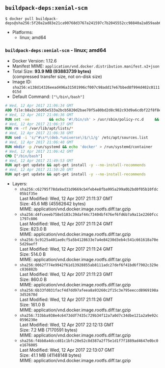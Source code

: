 ## `buildpack-deps:xenial-scm`

```console
$ docker pull buildpack-deps@sha256:5f20a2ad83e21ca90768d3767a241597c7b2045552cc98840a2a859aab6eb4f7
```

-	Platforms:
	-	linux; amd64

### `buildpack-deps:xenial-scm` - linux; amd64

-	Docker Version: 1.12.6
-	Manifest MIME: `application/vnd.docker.distribution.manifest.v2+json`
-	Total Size: **93.9 MB (93883739 bytes)**  
	(compressed transfer size, not on-disk size)
-	Image ID: `sha256:e138d14326eead496a31501996cf007c98add17e67bbed8f994d402c0111015d`
-	Default Command: `["\/bin\/bash"]`

```dockerfile
# Wed, 12 Apr 2017 21:06:34 GMT
ADD file:b8a2c16d65e533a2bcb5820d2bae70f5a80bd2d8c982c93d9a6cdbf22f8f8ee8 in / 
# Wed, 12 Apr 2017 21:06:36 GMT
RUN set -xe 		&& echo '#!/bin/sh' > /usr/sbin/policy-rc.d 	&& echo 'exit 101' >> /usr/sbin/policy-rc.d 	&& chmod +x /usr/sbin/policy-rc.d 		&& dpkg-divert --local --rename --add /sbin/initctl 	&& cp -a /usr/sbin/policy-rc.d /sbin/initctl 	&& sed -i 's/^exit.*/exit 0/' /sbin/initctl 		&& echo 'force-unsafe-io' > /etc/dpkg/dpkg.cfg.d/docker-apt-speedup 		&& echo 'DPkg::Post-Invoke { "rm -f /var/cache/apt/archives/*.deb /var/cache/apt/archives/partial/*.deb /var/cache/apt/*.bin || true"; };' > /etc/apt/apt.conf.d/docker-clean 	&& echo 'APT::Update::Post-Invoke { "rm -f /var/cache/apt/archives/*.deb /var/cache/apt/archives/partial/*.deb /var/cache/apt/*.bin || true"; };' >> /etc/apt/apt.conf.d/docker-clean 	&& echo 'Dir::Cache::pkgcache ""; Dir::Cache::srcpkgcache "";' >> /etc/apt/apt.conf.d/docker-clean 		&& echo 'Acquire::Languages "none";' > /etc/apt/apt.conf.d/docker-no-languages 		&& echo 'Acquire::GzipIndexes "true"; Acquire::CompressionTypes::Order:: "gz";' > /etc/apt/apt.conf.d/docker-gzip-indexes 		&& echo 'Apt::AutoRemove::SuggestsImportant "false";' > /etc/apt/apt.conf.d/docker-autoremove-suggests
# Wed, 12 Apr 2017 21:06:37 GMT
RUN rm -rf /var/lib/apt/lists/*
# Wed, 12 Apr 2017 21:06:38 GMT
RUN sed -i 's/^#\s*\(deb.*universe\)$/\1/g' /etc/apt/sources.list
# Wed, 12 Apr 2017 21:06:40 GMT
RUN mkdir -p /run/systemd && echo 'docker' > /run/systemd/container
# Wed, 12 Apr 2017 21:06:42 GMT
CMD ["/bin/bash"]
# Wed, 12 Apr 2017 21:49:53 GMT
RUN apt-get update && apt-get install -y --no-install-recommends 		ca-certificates 		curl 		wget 	&& rm -rf /var/lib/apt/lists/*
# Wed, 12 Apr 2017 21:50:20 GMT
RUN apt-get update && apt-get install -y --no-install-recommends 		bzr 		git 		mercurial 		openssh-client 		subversion 				procps 	&& rm -rf /var/lib/apt/lists/*
```

-	Layers:
	-	`sha256:c62795f78da9ad31d9669cb4feb4e8fba995a299a0b2bd0f05b10fdc05b1f35e`  
		Last Modified: Wed, 12 Apr 2017 21:11:37 GMT  
		Size: 45.6 MB (45562642 bytes)  
		MIME: application/vnd.docker.image.rootfs.diff.tar.gzip
	-	`sha256:d4fceeeb758e5103c39daf44c73404bf476ef6fd6b7a9a11e2260fcc1797c806`  
		Last Modified: Wed, 12 Apr 2017 21:11:24 GMT  
		Size: 823.0 B  
		MIME: application/vnd.docker.image.rootfs.diff.tar.gzip
	-	`sha256:5c9125a401ae0cf5a5b4128633e7a4e84230d3eb4c541c661618a70e5d29aeff`  
		Last Modified: Wed, 12 Apr 2017 21:11:24 GMT  
		Size: 514.0 B  
		MIME: application/vnd.docker.image.rootfs.diff.tar.gzip
	-	`sha256:0062f774e9942f61d13928855ab8111adc27def6f41bd6f7902c329ec836882b`  
		Last Modified: Wed, 12 Apr 2017 21:11:23 GMT  
		Size: 860.0 B  
		MIME: application/vnd.docker.image.rootfs.diff.tar.gzip
	-	`sha256:6b33fd031facf4d7dd97afeea8a93260c2f15c3e795eeccd8969198a3d52678d`  
		Last Modified: Wed, 12 Apr 2017 21:11:26 GMT  
		Size: 161.0 B  
		MIME: application/vnd.docker.image.rootfs.diff.tar.gzip
	-	`sha256:733bba938e4c6473ddf7435c729b34f12a7a0d7c34dbe121a2a9e92c0596230e`  
		Last Modified: Wed, 12 Apr 2017 22:12:13 GMT  
		Size: 7.2 MB (7170591 bytes)  
		MIME: application/vnd.docker.image.rootfs.diff.tar.gzip
	-	`sha256:f4bb8a4dccd81c1bfc20e52c8d387a2f75e1d1f7f1889ad4647e0bc0e1676005`  
		Last Modified: Wed, 12 Apr 2017 22:13:07 GMT  
		Size: 41.1 MB (41148148 bytes)  
		MIME: application/vnd.docker.image.rootfs.diff.tar.gzip
